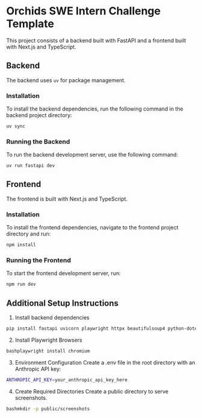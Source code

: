 # Orchids SWE Intern Challenge Template

This project consists of a backend built with FastAPI and a frontend built with Next.js and TypeScript.

## Backend

The backend uses `uv` for package management.

### Installation

To install the backend dependencies, run the following command in the backend project directory:

```bash
uv sync
```

### Running the Backend

To run the backend development server, use the following command:

```bash
uv run fastapi dev
```

## Frontend

The frontend is built with Next.js and TypeScript.

### Installation

To install the frontend dependencies, navigate to the frontend project directory and run:

```bash
npm install
```

### Running the Frontend

To start the frontend development server, run:

```bash
npm run dev
```
## Additional Setup Instructions

1. Install backend dependencies
```bash
pip install fastapi uvicorn playwright httpx beautifulsoup4 python-dotenv anthropic
```

2. Install Playwright Browsers
```bash
bashplaywright install chromium
```

3. Environment Configuration
Create a .env file in the root directory with an Anthropic API key:
```bash
ANTHROPIC_API_KEY=your_anthropic_api_key_here
```
4. Create Required Directories
Create a public directory to serve screenshots.
```bash
bashmkdir -p public/screenshots
```
